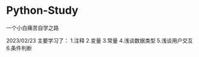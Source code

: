 # Python-Study
一个小白痛苦自学之路

2023/02/23
  主要学习了：
    1.注释
    2.变量
    3.常量
    4.浅谈数据类型
    5.浅谈用户交互
    6.条件判断
